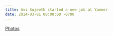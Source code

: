 ```yaml
---
title: Avi Sujeeth started a new job at Yammer
date: 2014-03-01 00:00:00 -0700
---
```

[Photos](https://photos.google.com/share/AF1QipPbB6wzYmlTUvxOrd2x7fuDW5qYyX2mv2WU9jns3R9GHSN6_1WRtketg3T6mYRm9w)